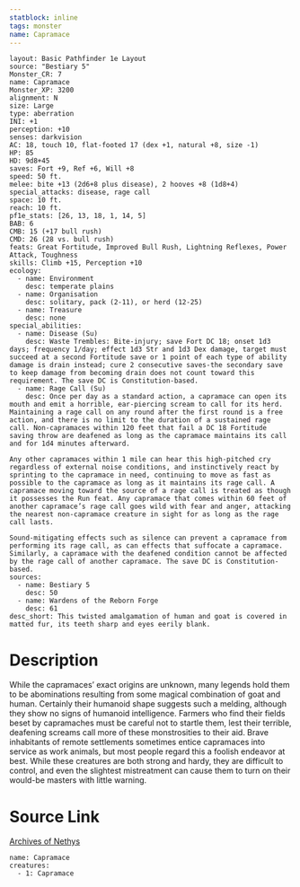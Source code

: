 ```yaml
---
statblock: inline
tags: monster
name: Capramace
---
```

```statblock
layout: Basic Pathfinder 1e Layout
source: "Bestiary 5"
Monster_CR: 7
name: Capramace
Monster_XP: 3200
alignment: N
size: Large
type: aberration
INI: +1
perception: +10
senses: darkvision
AC: 18, touch 10, flat-footed 17 (dex +1, natural +8, size -1)
HP: 85
HD: 9d8+45
saves: Fort +9, Ref +6, Will +8
speed: 50 ft.
melee: bite +13 (2d6+8 plus disease), 2 hooves +8 (1d8+4)
special_attacks: disease, rage call
space: 10 ft.
reach: 10 ft.
pf1e_stats: [26, 13, 18, 1, 14, 5]
BAB: 6
CMB: 15 (+17 bull rush)
CMD: 26 (28 vs. bull rush)
feats: Great Fortitude, Improved Bull Rush, Lightning Reflexes, Power Attack, Toughness
skills: Climb +15, Perception +10
ecology:
  - name: Environment
    desc: temperate plains
  - name: Organisation
    desc: solitary, pack (2-11), or herd (12-25)
  - name: Treasure
    desc: none
special_abilities:
  - name: Disease (Su)
    desc: Waste Trembles: Bite-injury; save Fort DC 18; onset 1d3 days; frequency 1/day; effect 1d3 Str and 1d3 Dex damage, target must succeed at a second Fortitude save or 1 point of each type of ability damage is drain instead; cure 2 consecutive saves-the secondary save to keep damage from becoming drain does not count toward this requirement. The save DC is Constitution-based.
  - name: Rage Call (Su)
    desc: Once per day as a standard action, a capramace can open its mouth and emit a horrible, ear-piercing scream to call for its herd. Maintaining a rage call on any round after the first round is a free action, and there is no limit to the duration of a sustained rage call. Non-capramaces within 120 feet that fail a DC 18 Fortitude saving throw are deafened as long as the capramace maintains its call and for 1d4 minutes afterward.

Any other capramaces within 1 mile can hear this high-pitched cry regardless of external noise conditions, and instinctively react by sprinting to the capramace in need, continuing to move as fast as possible to the capramace as long as it maintains its rage call. A capramace moving toward the source of a rage call is treated as though it possesses the Run feat. Any capramace that comes within 60 feet of another capramace’s rage call goes wild with fear and anger, attacking the nearest non-capramace creature in sight for as long as the rage call lasts.

Sound-mitigating effects such as silence can prevent a capramace from performing its rage call, as can effects that suffocate a capramace. Similarly, a capramace with the deafened condition cannot be affected by the rage call of another capramace. The save DC is Constitution-based.
sources:
  - name: Bestiary 5
    desc: 50
  - name: Wardens of the Reborn Forge
    desc: 61
desc_short: This twisted amalgamation of human and goat is covered in matted fur, its teeth sharp and eyes eerily blank.
```
# Description
While the capramaces’ exact origins are unknown, many legends hold them to be abominations resulting from some magical combination of goat and human. Certainly their humanoid shape suggests such a melding, although they show no signs of humanoid intelligence. Farmers who find their fields beset by capramaches must be careful not to startle them, lest their terrible, deafening screams call more of these monstrosities to their aid. Brave inhabitants of remote settlements sometimes entice capramaces into service as work animals, but most people regard this a foolish endeavor at best. While these creatures are both strong and hardy, they are difficult to control, and even the slightest mistreatment can cause them to turn on their would-be masters with little warning.
# Source Link
[Archives of Nethys](https://aonprd.com/MonsterDisplay.aspx?ItemName=Capramace)
```encounter-table
name: Capramace
creatures:
  - 1: Capramace
```
